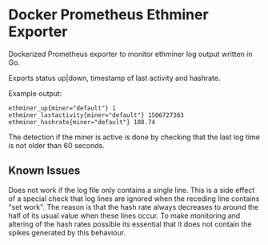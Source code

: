 # Docker Prometheus Ethminer Exporter

Dockerized Prometheus exporter to monitor ethminer log output written in Go.

Exports status up|down, timestamp of last activity and hashrate.

Example output:

```
ethminer_up{miner="default"} 1
ethminer_lastactivity{miner="default"} 1506727383
ethminer_hashrate{miner="default"} 188.74
```

The detection if the miner is active is done by checking that the last log time is not older than 60 seconds.


## Known Issues

Does not work if the log file only contains a single line.
This is a side effect of a special check that log lines are ignored when the receding line contains "set work".
The reason is that the hash rate always decreases to around the half of its usual value when these lines occur.
To make monitoring and altering of the hash rates possible its essential that it does not contain the spikes generated by this behaviour.

